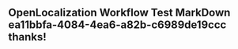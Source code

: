 <properties
ms.topic="hero-topic"
ms.test1="hero-topic"
ms.test2="test"/>

## OpenLocalization Workflow Test MarkDown ea11bbfa-4084-4ea6-a82b-c6989de19ccc thanks!
<!--HONumber=Mar16_HO2-->
